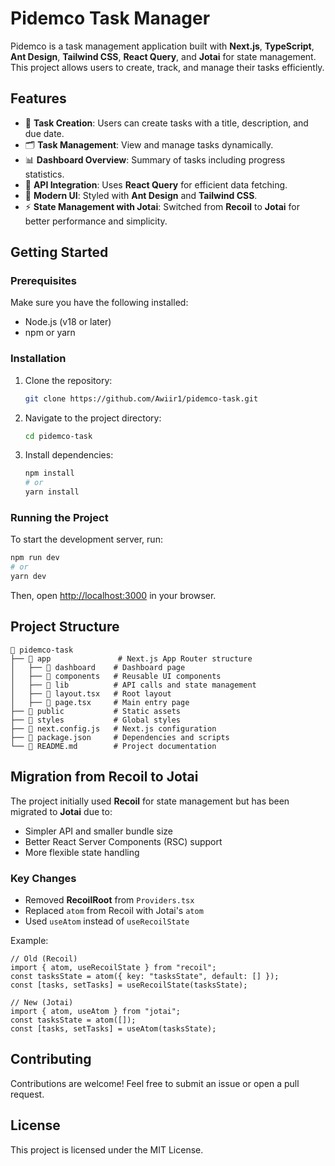 # Pidemco Task Manager

Pidemco is a task management application built with **Next.js**, **TypeScript**, **Ant Design**, **Tailwind CSS**, **React Query**, and **Jotai** for state management. This project allows users to create, track, and manage their tasks efficiently.

## Features

- 📅 **Task Creation**: Users can create tasks with a title, description, and due date.
- 🗂 **Task Management**: View and manage tasks dynamically.
- 📊 **Dashboard Overview**: Summary of tasks including progress statistics.
- 🔄 **API Integration**: Uses **React Query** for efficient data fetching.
- 🎨 **Modern UI**: Styled with **Ant Design** and **Tailwind CSS**.
- ⚡ **State Management with Jotai**: Switched from **Recoil** to **Jotai** for better performance and simplicity.

## Getting Started

### Prerequisites
Make sure you have the following installed:
- Node.js (v18 or later)
- npm or yarn

### Installation
1. Clone the repository:
   ```sh
   git clone https://github.com/Awiir1/pidemco-task.git
   ```
2. Navigate to the project directory:
   ```sh
   cd pidemco-task
   ```
3. Install dependencies:
   ```sh
   npm install
   # or
   yarn install
   ```

### Running the Project
To start the development server, run:
```sh
npm run dev
# or
yarn dev
```
Then, open [http://localhost:3000](http://localhost:3000) in your browser.

## Project Structure
```
📂 pidemco-task
├── 📂 app               # Next.js App Router structure
│   ├── 📂 dashboard    # Dashboard page
│   ├── 📂 components   # Reusable UI components
│   ├── 📂 lib          # API calls and state management
│   ├── 📜 layout.tsx   # Root layout
│   ├── 📜 page.tsx     # Main entry page
├── 📂 public           # Static assets
├── 📂 styles           # Global styles
├── 📜 next.config.js   # Next.js configuration
├── 📜 package.json     # Dependencies and scripts
└── 📜 README.md        # Project documentation
```

## Migration from Recoil to Jotai
The project initially used **Recoil** for state management but has been migrated to **Jotai** due to:
- Simpler API and smaller bundle size
- Better React Server Components (RSC) support
- More flexible state handling

### Key Changes
- Removed **RecoilRoot** from `Providers.tsx`
- Replaced `atom` from Recoil with Jotai's `atom`
- Used `useAtom` instead of `useRecoilState`

Example:
```tsx
// Old (Recoil)
import { atom, useRecoilState } from "recoil";
const tasksState = atom({ key: "tasksState", default: [] });
const [tasks, setTasks] = useRecoilState(tasksState);

// New (Jotai)
import { atom, useAtom } from "jotai";
const tasksState = atom([]);
const [tasks, setTasks] = useAtom(tasksState);
```

## Contributing
Contributions are welcome! Feel free to submit an issue or open a pull request.

## License
This project is licensed under the MIT License.

